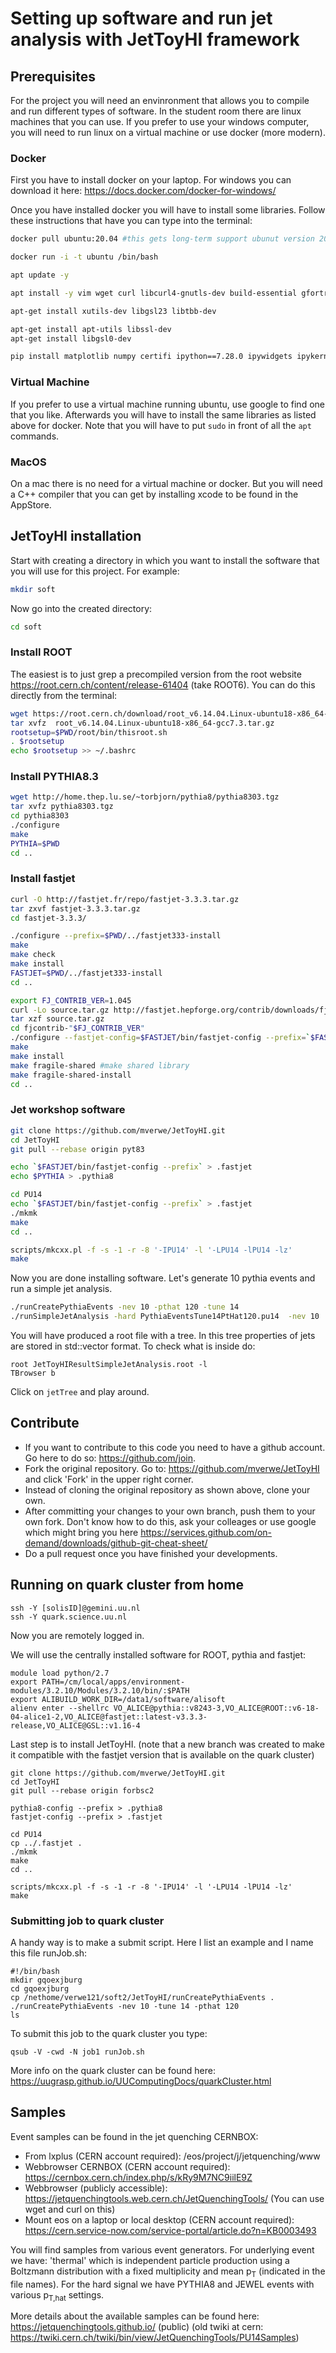 # Setting up software and run jet analysis with JetToyHI framework

## Prerequisites

For the project you will need an envinronment that allows you to compile and run different types of software. In the student room there are linux machines that you can use. If you prefer to use your windows computer, you will need to run linux on a virtual machine or use docker (more modern).

### Docker
First you have to install docker on your laptop. For windows you can download it here: https://docs.docker.com/docker-for-windows/

Once you have installed docker you will have to install some libraries. Follow these instructions that have you can type into the terminal:
```sh
docker pull ubuntu:20.04 #this gets long-term support ubunut version 20.04

docker run -i -t ubuntu /bin/bash

apt update -y

apt install -y vim wget curl libcurl4-gnutls-dev build-essential gfortran cmake libmysqlclient-dev xorg-dev libglu1-mesa-dev libfftw3-dev libssl1.1 libxml2-dev git unzip python3-pip autoconf automake autopoint texinfo gettext libtool libtool-bin pkg-config bison flex libperl-dev libbz2-dev libboost-all-dev swig liblzma-dev libnanomsg-dev libyaml-cpp-dev rsync lsb-release unzip environment-modules

apt-get install xutils-dev libgsl23 libtbb-dev

apt-get install apt-utils libssl-dev
apt-get install libgsl0-dev

pip install matplotlib numpy certifi ipython==7.28.0 ipywidgets ipykernel notebook metakernel pyyaml
```

### Virtual Machine
If you prefer to use a virtual machine running ubuntu, use google to find one that you like. Afterwards you will have to install the same libraries as listed above for docker. Note that you will have to put `sudo` in front of all the `apt` commands.

### MacOS
On a mac there is no need for a virtual machine or docker. But you will need a C++ compiler that you can get by installing xcode to be found in the AppStore.

## JetToyHI installation

Start with creating a directory in which you want to install the software that you will use for this project. For example:
```sh
mkdir soft
```
Now go into the created directory:
```sh
cd soft
```

### Install ROOT
The easiest is to just grep a precompiled version from the root website https://root.cern.ch/content/release-61404 (take ROOT6). You can do this directly from the terminal:
```sh
wget https://root.cern.ch/download/root_v6.14.04.Linux-ubuntu18-x86_64-gcc7.3.tar.gz
tar xvfz  root_v6.14.04.Linux-ubuntu18-x86_64-gcc7.3.tar.gz
rootsetup=$PWD/root/bin/thisroot.sh
. $rootsetup
echo $rootsetup >> ~/.bashrc
```

### Install PYTHIA8.3
```sh
wget http://home.thep.lu.se/~torbjorn/pythia8/pythia8303.tgz
tar xvfz pythia8303.tgz
cd pythia8303
./configure
make
PYTHIA=$PWD
cd ..
```

### Install fastjet

```sh
curl -O http://fastjet.fr/repo/fastjet-3.3.3.tar.gz 
tar zxvf fastjet-3.3.3.tar.gz
cd fastjet-3.3.3/

./configure --prefix=$PWD/../fastjet333-install
make
make check
make install
FASTJET=$PWD/../fastjet333-install
cd ..

export FJ_CONTRIB_VER=1.045 
curl -Lo source.tar.gz http://fastjet.hepforge.org/contrib/downloads/fjcontrib-"$FJ_CONTRIB_VER".tar.gz
tar xzf source.tar.gz
cd fjcontrib-"$FJ_CONTRIB_VER"
./configure --fastjet-config=$FASTJET/bin/fastjet-config --prefix=`$FASTJET/bin/fastjet-config --prefix`
make 
make install 
make fragile-shared #make shared library
make fragile-shared-install
cd ..
```

### Jet workshop software
```sh
git clone https://github.com/mverwe/JetToyHI.git
cd JetToyHI
git pull --rebase origin pyt83

echo `$FASTJET/bin/fastjet-config --prefix` > .fastjet
echo $PYTHIA > .pythia8
```

```sh
cd PU14
echo `$FASTJET/bin/fastjet-config --prefix` > .fastjet
./mkmk
make
cd ..

scripts/mkcxx.pl -f -s -1 -r -8 '-IPU14' -l '-LPU14 -lPU14 -lz'
make
```

Now you are done installing software. Let's generate 10 pythia events and run a simple jet analysis.
```sh
./runCreatePythiaEvents -nev 10 -pthat 120 -tune 14
./runSimpleJetAnalysis -hard PythiaEventsTune14PtHat120.pu14  -nev 10
```

You will have produced a root file with a tree. In this tree properties of jets are stored in std::vector format. To check what is inside do:
```
root JetToyHIResultSimpleJetAnalysis.root -l
TBrowser b
```
Click on `jetTree` and play around.

## Contribute
* If you want to contribute to this code you need to have a github account. Go here to do so: https://github.com/join.
* Fork the original repository. Go to: https://github.com/mverwe/JetToyHI and click 'Fork' in the upper right corner.
* Instead of cloning the original repository as shown above, clone your own.
* After committing your changes to your own branch, push them to your own fork. Don't know how to do this, ask your colleages or use google which might bring you here https://services.github.com/on-demand/downloads/github-git-cheat-sheet/
* Do a pull request once you have finished your developments.

## Running on quark cluster from home
```
ssh -Y [solisID]@gemini.uu.nl
ssh -Y quark.science.uu.nl
```
Now you are remotely logged in.

We will use the centrally installed software for ROOT, pythia and fastjet:
```
module load python/2.7
export PATH=/cm/local/apps/environment-modules/3.2.10/Modules/3.2.10/bin/:$PATH
export ALIBUILD_WORK_DIR=/data1/software/alisoft
alienv enter --shellrc VO_ALICE@pythia::v8243-3,VO_ALICE@ROOT::v6-18-04-alice1-2,VO_ALICE@fastjet::latest-v3.3.3-release,VO_ALICE@GSL::v1.16-4
```

Last step is to install JetToyHI. (note that a new branch was created to make it compatible with the fastjet version that is available on the quark cluster)
```
git clone https://github.com/mverwe/JetToyHI.git
cd JetToyHI
git pull --rebase origin forbsc2

pythia8-config --prefix > .pythia8
fastjet-config --prefix > .fastjet

cd PU14
cp ../.fastjet .
./mkmk
make
cd ..

scripts/mkcxx.pl -f -s -1 -r -8 '-IPU14' -l '-LPU14 -lPU14 -lz'
make
```

### Submitting job to quark cluster
A handy way is to make a submit script. Here I list an example and I name this file runJob.sh:
```
#!/bin/bash
mkdir gqoexjburg
cd gqoexjburg
cp /nethome/verwe121/soft2/JetToyHI/runCreatePythiaEvents .
./runCreatePythiaEvents -nev 10 -tune 14 -pthat 120
ls
```
To submit this job to the quark cluster you type:
```
qsub -V -cwd -N job1 runJob.sh
```
More info on the quark cluster can be found here: https://uugrasp.github.io/UUComputingDocs/quarkCluster.html

## Samples
Event samples can be found in the jet quenching CERNBOX:
* From lxplus (CERN account required): /eos/project/j/jetquenching/www
* Webbrowser CERNBOX (CERN account required): https://cernbox.cern.ch/index.php/s/kRy9M7NC9iilE9Z
* Webbrowser (publicly accessible): https://jetquenchingtools.web.cern.ch/JetQuenchingTools/ (You can use wget and curl on this)
* Mount eos on a laptop or local desktop (CERN account required): https://cern.service-now.com/service-portal/article.do?n=KB0003493 

You will find samples from various event generators. For underlying event we have: 'thermal' which is independent particle production using a Boltzmann distribution with a fixed multiplicity and mean p<sub>T</sub> (indicated in the file names). For the hard signal we have PYTHIA8 and JEWEL events with various p<sub>T,hat</sub> settings.

More details about the available samples can be found here: https://jetquenchingtools.github.io/ (public)
(old twiki at cern: https://twiki.cern.ch/twiki/bin/view/JetQuenchingTools/PU14Samples)


